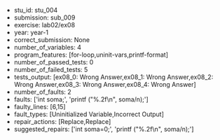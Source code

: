 - stu_id: stu_004	       
- submission: sub_009
- exercise: lab02/ex08
- year: year-1
- correct_submission: None
- number_of_variables: 4
- program_features: [for-loop,uninit-vars,printf-format] 
- number_of_passed_tests: 0
- number_of_failed_tests: 5
- tests_output: [ex08_0: Wrong Answer,ex08_1: Wrong Answer,ex08_2: Wrong Answer,ex08_3: Wrong Answer,ex08_4: Wrong Answer]
- number_of_faults: 2
- faults: ['int soma;', 'printf ("%.2f\n", soma/n);']
- faulty_lines: [6,15]
- fault_types: [Uninitialized Variable,Incorrect Output]
- repair_actions: [Replace,Replace] 
- suggested_repairs: ['int soma=0;', 'printf ("%.2f\n", soma/n);']

